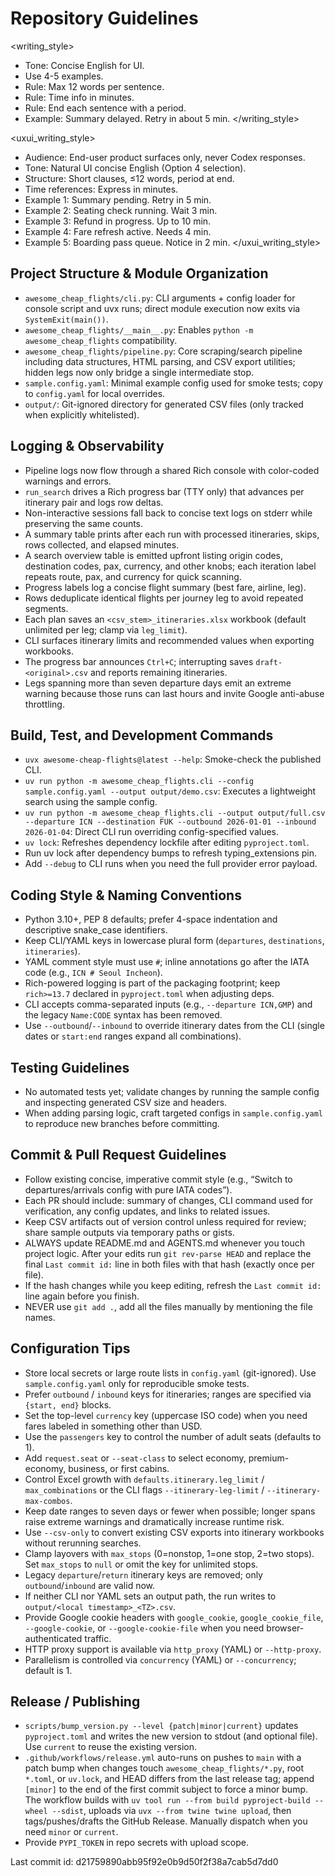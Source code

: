 # Repository Guidelines

<writing_style>

- Tone: Concise English for UI.
- Use 4-5 examples.
- Rule: Max 12 words per sentence.
- Rule: Time info in minutes.
- Rule: End each sentence with a period.
- Example: Summary delayed. Retry in about 5 min.
  </writing_style>

<uxui_writing_style>
- Audience: End-user product surfaces only, never Codex responses.
- Tone: Natural UI concise English (Option 4 selection).
- Structure: Short clauses, ≤12 words, period at end.
- Time references: Express in minutes.
- Example 1: Summary pending. Retry in 5 min.
- Example 2: Seating check running. Wait 3 min.
- Example 3: Refund in progress. Up to 10 min.
- Example 4: Fare refresh active. Needs 4 min.
- Example 5: Boarding pass queue. Notice in 2 min.
</uxui_writing_style>

## Project Structure & Module Organization

- `awesome_cheap_flights/cli.py`: CLI arguments + config loader for console script and uvx runs; direct module execution now exits via `SystemExit(main())`.
- `awesome_cheap_flights/__main__.py`: Enables `python -m awesome_cheap_flights` compatibility.
- `awesome_cheap_flights/pipeline.py`: Core scraping/search pipeline including data structures, HTML parsing, and CSV export utilities; hidden legs now only bridge a single intermediate stop.
- `sample.config.yaml`: Minimal example config used for smoke tests; copy to `config.yaml` for local overrides.
- `output/`: Git-ignored directory for generated CSV files (only tracked when explicitly whitelisted).

## Logging & Observability

- Pipeline logs now flow through a shared Rich console with color-coded warnings and errors.
- `run_search` drives a Rich progress bar (TTY only) that advances per itinerary pair and logs row deltas.
- Non-interactive sessions fall back to concise text logs on stderr while preserving the same counts.
- A summary table prints after each run with processed itineraries, skips, rows collected, and elapsed minutes.
- A search overview table is emitted upfront listing origin codes, destination codes, pax, currency, and other knobs; each iteration label repeats route, pax, and currency for quick scanning.
- Progress labels log a concise flight summary (best fare, airline, leg).
- Rows deduplicate identical flights per journey leg to avoid repeated segments.
- Each plan saves an `<csv_stem>_itineraries.xlsx` workbook (default unlimited per leg; clamp via `leg_limit`).
- CLI surfaces itinerary limits and recommended values when exporting workbooks.
- The progress bar announces `Ctrl+C`; interrupting saves `draft-<original>.csv` and reports remaining itineraries.
- Legs spanning more than seven departure days emit an extreme warning because those runs can last hours and invite Google anti-abuse throttling.

## Build, Test, and Development Commands

- `uvx awesome-cheap-flights@latest --help`: Smoke-check the published CLI.
- `uv run python -m awesome_cheap_flights.cli --config sample.config.yaml --output output/demo.csv`: Executes a lightweight search using the sample config.
- `uv run python -m awesome_cheap_flights.cli --output output/full.csv --departure ICN --destination FUK --outbound 2026-01-01 --inbound 2026-01-04`: Direct CLI run overriding config-specified values.
- `uv lock`: Refreshes dependency lockfile after editing `pyproject.toml`.
- Run uv lock after dependency bumps to refresh typing_extensions pin.
- Add `--debug` to CLI runs when you need the full provider error payload.

## Coding Style & Naming Conventions

- Python 3.10+, PEP 8 defaults; prefer 4-space indentation and descriptive snake_case identifiers.
- Keep CLI/YAML keys in lowercase plural form (`departures`, `destinations`, `itineraries`).
- YAML comment style must use `#`; inline annotations go after the IATA code (e.g., `ICN # Seoul Incheon`).
- Rich-powered logging is part of the packaging footprint; keep `rich>=13.7` declared in `pyproject.toml` when adjusting deps.
- CLI accepts comma-separated inputs (e.g., `--departure ICN,GMP`) and the legacy `Name:CODE` syntax has been removed.
- Use `--outbound`/`--inbound` to override itinerary dates from the CLI (single dates or `start:end` ranges expand all combinations).

## Testing Guidelines

- No automated tests yet; validate changes by running the sample config and inspecting generated CSV size and headers.
- When adding parsing logic, craft targeted configs in `sample.config.yaml` to reproduce new branches before committing.

## Commit & Pull Request Guidelines

- Follow existing concise, imperative commit style (e.g., “Switch to departures/arrivals config with pure IATA codes”).
- Each PR should include: summary of changes, CLI command used for verification, any config updates, and links to related issues.
- Keep CSV artifacts out of version control unless required for review; share sample outputs via temporary paths or gists.
- ALWAYS update README.md and AGENTS.md whenever you touch project logic. After your edits run `git rev-parse HEAD` and replace the final `Last commit id:` line in both files with that hash (exactly once per file).
- If the hash changes while you keep editing, refresh the `Last commit id:` line again before you finish.
- NEVER use `git add .`, add all the files manually by mentioning the file names.

## Configuration Tips

- Store local secrets or large route lists in `config.yaml` (git-ignored). Use `sample.config.yaml` only for reproducible smoke tests.
- Prefer `outbound` / `inbound` keys for itineraries; ranges are specified via `{start, end}` blocks.
- Set the top-level `currency` key (uppercase ISO code) when you need fares labeled in something other than USD.
- Use the `passengers` key to control the number of adult seats (defaults to 1).
- Add `request.seat` or `--seat-class` to select economy, premium-economy, business, or first cabins.
- Control Excel growth with `defaults.itinerary.leg_limit` / `max_combinations` or the CLI flags `--itinerary-leg-limit` / `--itinerary-max-combos`.
- Keep date ranges to seven days or fewer when possible; longer spans raise extreme warnings and dramatically increase runtime risk.
- Use `--csv-only` to convert existing CSV exports into itinerary workbooks without rerunning searches.
- Clamp layovers with `max_stops` (0=nonstop, 1=one stop, 2=two stops). Set `max_stops` to `null` or omit the key for unlimited stops.
- Legacy `departure`/`return` itinerary keys are removed; only `outbound`/`inbound` are valid now.
- If neither CLI nor YAML sets an output path, the run writes to `output/<local timestamp>_<TZ>.csv`.
- Provide Google cookie headers with `google_cookie`, `google_cookie_file`, `--google-cookie`, or `--google-cookie-file` when you need browser-authenticated traffic.
- HTTP proxy support is available via `http_proxy` (YAML) or `--http-proxy`.
- Parallelism is controlled via `concurrency` (YAML) or `--concurrency`; default is 1.

## Release / Publishing

- `scripts/bump_version.py --level {patch|minor|current}` updates `pyproject.toml` and writes the new version to stdout (and optional file). Use `current` to reuse the existing version.
- `.github/workflows/release.yml` auto-runs on pushes to `main` with a patch bump when changes touch `awesome_cheap_flights/*.py`, root `*.toml`, or `uv.lock`, and HEAD differs from the last release tag; append `[minor]` to the end of the first commit subject to force a minor bump. The workflow builds with `uv tool run --from build pyproject-build --wheel --sdist`, uploads via `uvx --from twine twine upload`, then tags/pushes/drafts the GitHub Release. Manually dispatch when you need `minor` or `current`.
- Provide `PYPI_TOKEN` in repo secrets with upload scope.

Last commit id: d21759890abb95f92e0b9d50f2f38a7cab5d7dd0
